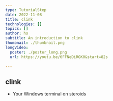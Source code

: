```yaml
---
type: TutorialStep
date: 2022-11-08
title: clink
technologies: []
topics: []
author: hs
subtitle: An introduction to clink
thumbnail: ./thumbnail.png
longVideo:
  poster: ./poster_long.png
  url: https://youtu.be/6FFNeDiRGK0&start=82s

---
```


## clink

* Your Windows terminal on steroids
